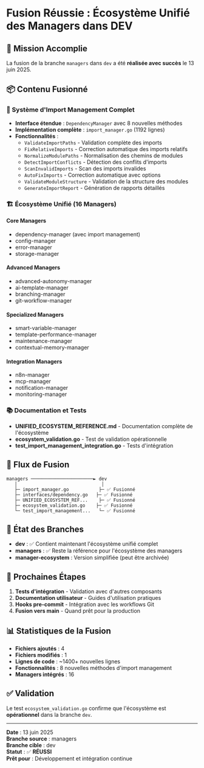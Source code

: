 # Fusion Réussie : Écosystème Unifié des Managers dans DEV

## 🎉 Mission Accomplie

La fusion de la branche `managers` dans `dev` a été **réalisée avec succès** le 13 juin 2025.

## 📦 Contenu Fusionné

### 🔧 Système d'Import Management Complet
- **Interface étendue** : `DependencyManager` avec 8 nouvelles méthodes
- **Implémentation complète** : `import_manager.go` (1192 lignes)
- **Fonctionnalités** :
  - `ValidateImportPaths` - Validation complète des imports
  - `FixRelativeImports` - Correction automatique des imports relatifs
  - `NormalizeModulePaths` - Normalisation des chemins de modules
  - `DetectImportConflicts` - Détection des conflits d'imports
  - `ScanInvalidImports` - Scan des imports invalides
  - `AutoFixImports` - Correction automatique avec options
  - `ValidateModuleStructure` - Validation de la structure des modules
  - `GenerateImportReport` - Génération de rapports détaillés

### 🏗️ Écosystème Unifié (16 Managers)

#### Core Managers
- dependency-manager (avec import management)
- config-manager
- error-manager  
- storage-manager

#### Advanced Managers
- advanced-autonomy-manager
- ai-template-manager
- branching-manager
- git-workflow-manager

#### Specialized Managers
- smart-variable-manager
- template-performance-manager
- maintenance-manager
- contextual-memory-manager

#### Integration Managers
- n8n-manager
- mcp-manager
- notification-manager
- monitoring-manager

### 📚 Documentation et Tests
- **UNIFIED_ECOSYSTEM_REFERENCE.md** - Documentation complète de l'écosystème
- **ecosystem_validation.go** - Test de validation opérationnelle
- **test_import_management_integration.go** - Tests d'intégration

## 🌊 Flux de Fusion

```text
managers ───────────────────────► dev
   │                               │
   ├─ import_manager.go           ├─ ✅ Fusionné
   ├─ interfaces/dependency.go   ├─ ✅ Fusionné  
   ├─ UNIFIED_ECOSYSTEM_REF...    ├─ ✅ Fusionné
   ├─ ecosystem_validation.go    ├─ ✅ Fusionné
   └─ test_import_management...   └─ ✅ Fusionné
```

## 🔄 État des Branches

- **dev** : ✅ Contient maintenant l'écosystème unifié complet
- **managers** : ✅ Reste la référence pour l'écosystème des managers
- **manager-ecosystem** : Version simplifiée (peut être archivée)

## 🎯 Prochaines Étapes

1. **Tests d'intégration** - Validation avec d'autres composants
2. **Documentation utilisateur** - Guides d'utilisation pratiques
3. **Hooks pre-commit** - Intégration avec les workflows Git
4. **Fusion vers main** - Quand prêt pour la production

## 📊 Statistiques de la Fusion

- **Fichiers ajoutés** : 4
- **Fichiers modifiés** : 1
- **Lignes de code** : ~1400+ nouvelles lignes
- **Fonctionnalités** : 8 nouvelles méthodes d'import management
- **Managers intégrés** : 16

## ✅ Validation

Le test `ecosystem_validation.go` confirme que l'écosystème est **opérationnel** dans la branche `dev`.

---

**Date** : 13 juin 2025  
**Branche source** : managers  
**Branche cible** : dev  
**Statut** : ✅ **RÉUSSI**  
**Prêt pour** : Développement et intégration continue
